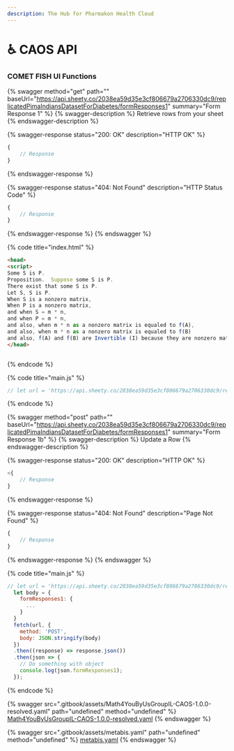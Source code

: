 ```yaml
---
description: The Hub for Pharmakon Health Cloud
---
```


# ♿ CAOS API

### COMET FISH UI Functions

{% swagger method="get" path="" baseUrl="https://api.sheety.co/2038ea59d35e3cf806679a2706330dc9/replicatedPimaIndiansDatasetForDiabetes/formResponses1" summary="Form Response 1" %}
{% swagger-description %}
Retrieve rows from your sheet
{% endswagger-description %}

{% swagger-response status="200: OK" description="HTTP OK" %}
```javascript
{
    // Response
}
```
{% endswagger-response %}

{% swagger-response status="404: Not Found" description="HTTP Status Code" %}
```javascript
{
    // Response
}
```
{% endswagger-response %}
{% endswagger %}

{% code title="index.html" %}
```html
<head>
<script>
Some S is P.
Proposition.  Suppose some S is P.
There exist that some S is P.
Let S, S is P.
When S is a nonzero matrix,
When P is a nonzero matrix,
and when S = m * n,
and when P = m * n,
and also, when m * n as a nonzero matrix is equaled to f(A),
and also, when m * n as a nonzero matrix is equaled to f(B)
and also, f(A) and f(B) are Invertible (I) because they are nonzero matrices.</script>
</head>



```
{% endcode %}

{% code title="main.js" %}
```javascript
// let url = 'https://api.sheety.co/2038ea59d35e3cf806679a2706330dc9/replicatedPimaIndiansDatasetForDiabetes/formResponses1';fetch(url).then((response) => response.json()).then(json => {  // Do something with the data  console.log(json.formResponses1S);});

```
{% endcode %}

{% swagger method="post" path="" baseUrl="https://api.sheety.co/2038ea59d35e3cf806679a2706330dc9/replicatedPimaIndiansDatasetForDiabetes/formResponses1" summary="Form Response 1b" %}
{% swagger-description %}
Update a Row
{% endswagger-description %}

{% swagger-response status="200: OK" description="HTTP OK" %}
```javascript
<{
    // Response
}
```
{% endswagger-response %}

{% swagger-response status="404: Not Found" description="Page Not Found" %}
```javascript
{
    // Response
}
```
{% endswagger-response %}
{% endswagger %}

{% code title="main.js" %}
```javascript
// let url = 'https://api.sheety.co/2038ea59d35e3cf806679a2706330dc9/replicatedPimaIndiansDatasetForDiabetes/formResponses1';
  let body = {
    formResponses1: {
      ...
    }
  }
  fetch(url, {
    method: 'POST',
    body: JSON.stringify(body)
  })
  .then((response) => response.json())
  .then(json => {
    // Do something with object
    console.log(json.formResponses1);
  });
```
{% endcode %}

{% swagger src=".gitbook/assets/Math4YouByUsGroupIL-CAOS-1.0.0-resolved.yaml" path="undefined" method="undefined" %}
[Math4YouByUsGroupIL-CAOS-1.0.0-resolved.yaml](.gitbook/assets/Math4YouByUsGroupIL-CAOS-1.0.0-resolved.yaml)
{% endswagger %}

{% swagger src=".gitbook/assets/metabis.yaml" path="undefined" method="undefined" %}
[metabis.yaml](.gitbook/assets/metabis.yaml)
{% endswagger %}
